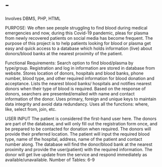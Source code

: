 # -
Involves DBMS, PHP, HTML

PURPOSE:
We often see people struggling to find blood during medical emergencies and now, during this Covid-19 pandemic, pleas for plasma from newly recovered patients on social media has become frequent. The purpose of this project is to help patients looking for blood or plasma get easy and quick access to a database which holds information (live) about donors/blood banks at the nearest proximity of the patient.

Functional Requirements: 
Search option to find blood/plasma by type/group. Registration and log in information are stored in database from website. Stores location of donors, hospitals and blood banks, phone number, blood type, and other required information for blood donation and acceptance.  Lists the nearest blood banks/ hospitals and notifies nearest donors when their type of blood is required. Based on the response of donors, searchers are presented/emailed with name and contact information of the donor.
Uses primary, foreign and unique keys to maintain data integrity and avoid data redundancy. Uses all the functions: where, like, select from, join, etc. 

USER INPUT
The patient is considered the first-hand user here. The donors are part of the database, and will only fill out the registration form once, and be prepared to be contacted for donation when required. The donors will provide their preferred location. The patient will input the required blood type, name of the hospital, address, name of the patient and contact number along. The database will find the donor/blood bank at the nearest proximity and provide the user(patient) with the required information. The donor will get live update from the service and respond immediately as available/unavailable.
Number of Tables: 
6-9

